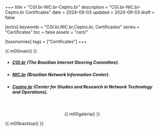 +++
title = "CGI.br-NIC.br-Ceptro.br"
description = "CGI.br-NIC.br-Ceptro.br Certificates"
date = 2024-09-03
updated = 2024-09-03
draft = false

[extra]
keywords = "CGI.br,NIC.br,Ceptro.br, Certificados"
series = "Certificates"
toc = false
assets = "cert/"

[taxonomies]
tags = ["Certificates"]
+++

{{ m00main() }}

- ##### [CGI.br](https://cgi.br/) (The Brazilian Internet Steering Committee).

- ##### [NIC.br](https://nic.br/) (Brazilian Network Information Center).

- ##### [Ceptro.br](https://ceptro.br/) (Center for Studies and Research in Network Technology and Operations).

<br>
<div style="text-align: center;">

{{ m00galeria() }}

</div>

{{ m00backtop() }}
